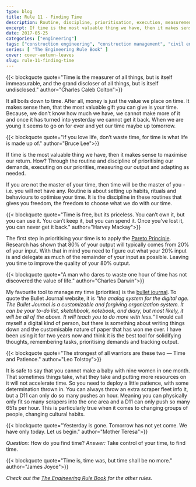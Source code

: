 ```yaml
---
type: blog
title: Rule 11 - Finding Time
description: Routine, discipline, prioritisation, execution, measurement and adaption.
excerpt: If time is the most valuable thing we have, then it makes sense to maximise our return. How? Through the routine and discipline of prioritising our demands, executing on our priorities, measuring our output and adapting as needed.
date: 2017-05-25
categories: ["engineering"]
tags: ["construction engineering", "construction management", "civil engineering", "finding time", "time"]
series: [ "The Engineering Rule Book" ]
cover: cover-autumn-leaves
slug: rule-11-finding-time
---
```


{{< blockquote quote="Time is the measurer of all things, but is itself immeasurable, and the grand discloser of all things, but is itself undisclosed." author="Charles Caleb Colton">}}

It all boils down to time. After all, money is just the value we place on time. It makes sense then, that the most valuable gift you can give is your time. Because, we don't know how much we have, we cannot make more of it and once it has turned into yesterday we cannot get it back. When we are young it seems to go on for ever and yet our time maybe up tomorrow.

{{< blockquote quote="If you love life, don’t waste time, for time is what life is made up of." author="Bruce Lee">}}

If time is the most valuable thing we have, then it makes sense to maximise our return. How? Through the routine and discipline of prioritising our demands, executing on our priorities, measuring our output and adapting as needed.

If you are not the master of your time, then time will be the master of you - i.e. you will not have any. Routine is about setting up habits, rituals and behaviours to optimise your time. It is the discipline in these routines that gives you freedom, the freedom to choose what we do with our time.

{{< blockquote quote="Time is free, but its priceless. You can’t own it, but you can use it. You can’t keep it, but you can spend it. Once you’ve lost it, you can never get it back." author="Harvey Mackay">}}

The first step in prioritising your time is to apply the [Pareto Principle](https://en.wikipedia.org/wiki/Pareto_principle). Research has shown that
80% of your output will typically comes from 20% of your input. With that in mind you need to figure out what your 20% input is and delegate as much of the remainder of your input as possible. Leaving you time to improve the quality of your 80% output.

{{< blockquote quote="A man who dares to waste one hour of time has not discovered the value of life." author="Charles Darwin">}}

My favourite tool to manage my time (priorities) is the [bullet journal](http://bulletjournal.com/). To quote the Bullet Journal website, it is _"the analog system for the digital age. The Bullet Journal is a customizable and forgiving organization system. It can be your to-do list, sketchbook, notebook, and diary, but most likely, it will be all of the above. It will teach you to do more with less.”_ I would call myself a digital kind of person, but there is something about writing things down and the customisable nature of paper that has won me over. I have been using it for two years now and think it is the best tool for solidifying thoughts, remembering tasks, prioritising demands and tracking output. 

{{< blockquote quote="The strongest of all warriors are these two — Time and Patience." author="Leo Tolstoy">}}

It is safe to say that you cannot make a baby with nine women in one month. That sometimes things take, what they take and putting more resources on it will not accelerate time. So you need to deploy a little patience, with some determination thrown in. You can always throw an extra scraper fleet info it, but a D11 can only do so many pushes an hour. Meaning you can physically only fit so many scrapers into the one area and a D11 can only push so many 651s per hour. This is particularly true when it comes to changing groups of people, changing cultural habits.

{{< blockquote quote="Yesterday is gone. Tomorrow has not yet come. We have only today. Let us begin." author="Mother Teresa">}}

_Question:_ How do you find time?
_Answer:_ Take control of your time, to find time.

[^pareto]: [The Pareto Principle]

{{< blockquote quote="Time is, time was, but time shall be no more." author="James Joyce">}}

_Check out the [The Engineering Rule Book](/series/the-engineering-rule-book) for the other rules._
